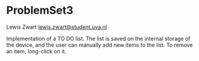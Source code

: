 # ProblemSet3

Lewis Zwart <lewis.zwart@student.uva.nl>

Implementation of a TO DO list. The list is saved on the internal storage of the device,
and the user can manually add new items to the list. To remove an item, long-click on it.
